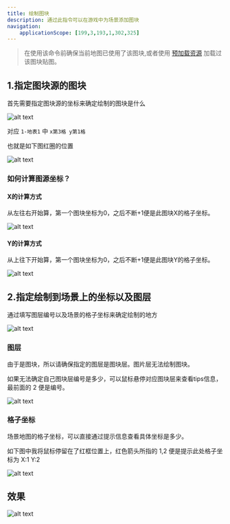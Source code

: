 ```yaml
---
title: 绘制图块
description: 通过此指令可以在游戏中为场景添加图块
navigation:
    applicationScope: [199,3,193,1,302,325]
---
```


> 在使用该命令前确保当前地图已使用了该图块,或者使用 [预加载资源](../images/preloadingandunloadingresources) 加载过该图块贴图。

## 1.指定图块源的图块

首先需要指定图块源的坐标来确定绘制的图块是什么

![alt text](https://assbak.gcw.wiki/gcw/image/zh_hans/commands/scene/drawtitle/image.png)

对应 `1-地表1` 中 `x第3格 y第1格`

也就是如下图红圈的位置

![alt text](https://assbak.gcw.wiki/gcw/image/zh_hans/commands/scene/drawtitle/image-1.png)

### 如何计算图源坐标？

#### X的计算方式

从左往右开始算，第一个图块坐标为0，之后不断+1便是此图块X的格子坐标。

![alt text](https://assbak.gcw.wiki/gcw/image/zh_hans/commands/scene/drawtitle/image-2.png)

#### Y的计算方式

从上往下开始算，第一个图块坐标为0，之后不断+1便是此图块Y的格子坐标。

![alt text](https://assbak.gcw.wiki/gcw/image/zh_hans/commands/scene/drawtitle/image-3.png)

## 2.指定绘制到场景上的坐标以及图层

通过填写图层编号以及场景的格子坐标来确定绘制的地方

![alt text](https://assbak.gcw.wiki/gcw/image/zh_hans/commands/scene/drawtitle/image-4.png)

### 图层

由于是图块，所以请确保指定的图层是图块层。图片层无法绘制图块。

如果无法确定自己图块层编号是多少，可以鼠标悬停对应图块层来查看tips信息，最前面的 2 便是编号。

![alt text](https://assbak.gcw.wiki/gcw/image/zh_hans/commands/scene/drawtitle/image-5.png)

### 格子坐标

场景地图的格子坐标，可以直接通过提示信息查看具体坐标是多少。

如下图中我将鼠标停留在了红框位置上，红色箭头所指的 1,2 便是提示此处格子坐标为 X:1 Y:2

![alt text](https://assbak.gcw.wiki/gcw/image/zh_hans/commands/scene/drawtitle/image-6.png)

## 效果

![alt text](https://assbak.gcw.wiki/gcw/image/zh_hans/commands/scene/drawtitle/1.gif)
